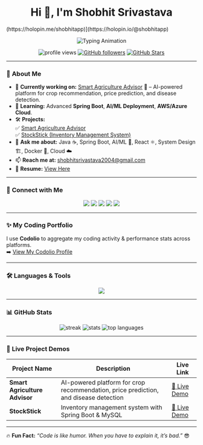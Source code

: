 <h1 align="center">Hi 👋, I'm Shobhit Srivastava</h1>
(https://holopin.me/shobhitapp)](https://holopin.io/@shobhitapp)

<p align="center">
  <img src="https://readme-typing-svg.herokuapp.com?font=Fira+Code&size=24&pause=1000&color=0E75B6&center=true&vCenter=true&width=600&lines=Backend+Developer+(Java+%26+Spring+Boot);React+%26+React+Native+Developer;System+Design+Enthusiast;AI%2FML+Learner;Cloud+Deployments+on+Azure+%26+Droplets" alt="Typing Animation" />
</p>

<p align="center">
  <img src="https://komarev.com/ghpvc/?username=shobhit-app&label=Profile%20Views&color=blueviolet&style=flat-square" alt="profile views"/>
  <a href="https://github.com/shobhit-app"><img src="https://img.shields.io/github/followers/shobhit-app?label=Followers&style=social" alt="GitHub followers"/></a>
  <a href="https://github.com/shobhit-app?tab=stars"><img src="https://img.shields.io/github/stars/shobhit-app?label=Stars&style=social" alt="GitHub Stars"/></a>
</p>

---

### 🌟 **About Me**
- 🔭 **Currently working on:** [Smart Agriculture Advisor](https://shobhit-app.github.io/UnderMaintainces/) 🌱 – AI-powered platform for crop recommendation, price prediction, and disease detection.
- 🌱 **Learning:** Advanced **Spring Boot**, **AI/ML Deployment**, **AWS/Azure Cloud**.
- 🛠 **Projects:**  
  ✅ [Smart Agriculture Advisor](https://shobhit-app.github.io/UnderMaintainces/)  
  ✅ [StockStick (Inventory Management System)](https://shobhit-app.github.io/UnderMaintainces/)  
- 💬 **Ask me about:** Java ☕, Spring Boot, AI/ML 🤖, React ⚛️, System Design 🏗️, Docker 🐳, Cloud ☁️  
- 📫 **Reach me at:** [shobhitsrivastava2004@gmail.com](mailto:shobhitsrivastava2004@gmail.com)  
- 📄 **Resume:** [View Here](https://drive.google.com/file/d/1R3F1L-9ukSag-quztwDUKxYgE-rAuDkD/view?usp=drive_link)

---

### 🔗 **Connect with Me**
<p align="center">
  <a href="https://linkedin.com/in/shobhit-srivastava-67277b288"><img src="https://img.shields.io/badge/-LinkedIn-blue?style=for-the-badge&logo=linkedin" /></a>
  <a href="https://kaggle.com/shobhitsrivastava13"><img src="https://img.shields.io/badge/-Kaggle-20BEFF?style=for-the-badge&logo=kaggle" /></a>
  <a href="https://leetcode.com/u/shobhit_123/"><img src="https://img.shields.io/badge/-LeetCode-orange?style=for-the-badge&logo=leetcode" /></a>
  <a href="https://www.codechef.com/users/shobhit_0703"><img src="https://img.shields.io/badge/-CodeChef-brown?style=for-the-badge&logo=codechef" /></a>
  <a href="https://www.geeksforgeeks.org/user/shobhitsriv9kuc/"><img src="https://img.shields.io/badge/-GFG-green?style=for-the-badge&logo=geeksforgeeks" /></a>
</p>

---

### ✨ My Coding Portfolio
I use **Codolio** to aggregate my coding activity & performance stats across platforms.  
➡️ [View My Codolio Profile](https://codolio.com/profile/Shobhit21)

---

### 🛠 **Languages & Tools**
<p align="center">
  <img src="https://skillicons.dev/icons?i=java,spring,python,react,reactnative,flutter,dart,docker,redis,mysql,aws,azure,git,github,html,css,js,flask,tensorflow" />
</p>

---

### 📊 **GitHub Stats**
<p align="center">
  <img src="https://github-readme-streak-stats.herokuapp.com/?user=shobhit-app&theme=tokyonight" alt="streak" />
  <img src="https://github-readme-stats.vercel.app/api?username=shobhit-app&show_icons=true&theme=tokyonight" alt="stats" />
  <img src="https://github-readme-stats.vercel.app/api/top-langs/?username=shobhit-app&layout=compact&theme=tokyonight" alt="top languages" />
</p>

---

### 🚀 **Live Project Demos**
| Project Name | Description | Live Link |
|-------------|-------------|-----------|
| **Smart Agriculture Advisor** | AI-powered platform for crop recommendation, price prediction, and disease detection | [🔗 Live Demo](https://shobhit-app.github.io/UnderMaintainces/) |
| **StockStick** | Inventory management system with Spring Boot & MySQL | [🔗 Live Demo](https://shobhit-app.github.io/UnderMaintainces/) |

---

🔥 **Fun Fact:** *“Code is like humor. When you have to explain it, it’s bad.”* 😎
